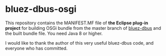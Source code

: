# bluez-dbus-osgi
This repository contains the MANIFEST.MF file of **the Eclipse plug-in project** for building OSGi bundle from the master branch of [bluez-dbus](https://github.com/hypfvieh/bluez-dbus) and the built bundle file. You need Java 8 or higher.

I would like to thank the author of this very useful bluez-dbus code, and everyone who has committed.
